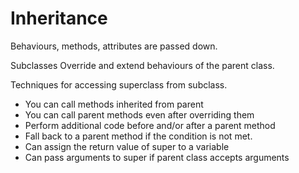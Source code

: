 # Inheritance

Behaviours, methods, attributes are passed down.

Subclasses Override and extend behaviours of the parent class.

Techniques for accessing superclass from subclass.

- You can call methods inherited from parent
- You can call parent methods even after overriding them
- Perform additional code before and/or after a parent method
- Fall back to a parent method if the condition is not met.
- Can assign the return value of super to a variable
- Can pass arguments to super if parent class accepts arguments
